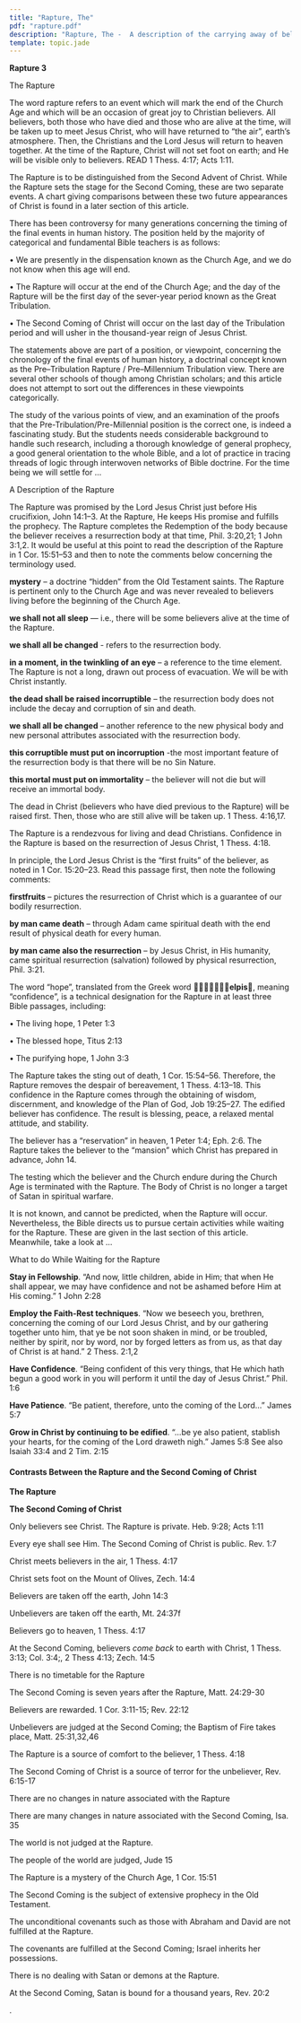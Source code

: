 ```yaml
---
title: "Rapture, The"
pdf: "rapture.pdf"
description: "Rapture, The -  A description of the carrying away of believers at the end of the Church Age; a comparison between Rapture and Second Coming events."
template: topic.jade
---
```



**Rapture 3**

The Rapture

The word rapture refers to an event which will mark the end of the
Church Age and which will be an occasion of great joy to Christian
believers. All believers, both those who have died and those who are
alive at the time, will be taken up to meet Jesus Christ, who will have
returned to “the air”, earth’s atmosphere. Then, the Christians and the
Lord Jesus will return to heaven together. At the time of the Rapture,
Christ will not set foot on earth; and He will be visible only to
believers. READ 1 Thess. 4:17; Acts 1:11.

The Rapture is to be distinguished from the Second Advent of Christ.
While the Rapture sets the stage for the Second Coming, these are two
separate events. A chart giving comparisons between these two future
appearances of Christ is found in a later section of this article.

There has been controversy for many generations concerning the timing of
the final events in human history. The position held by the majority of
categorical and fundamental Bible teachers is as follows:

• We are presently in the dispensation known as the Church Age, and we
do not know when this age will end.

• The Rapture will occur at the end of the Church Age; and the day of
the Rapture will be the first day of the sever-year period known as the
Great Tribulation.

• The Second Coming of Christ will occur on the last day of the
Tribulation period and will usher in the thousand-year reign of Jesus
Christ.

The statements above are part of a position, or viewpoint, concerning
the chronology of the final events of human history, a doctrinal concept
known as the Pre–Tribulation Rapture / Pre–Millennium Tribulation view.
There are several other schools of though among Christian scholars; and
this article does not attempt to sort out the differences in these
viewpoints categorically.

The study of the various points of view, and an examination of the
proofs that the Pre-Tribulation/Pre-Millennial position is the correct
one, is indeed a fascinating study. But the students needs considerable
background to handle such research, including a thorough knowledge of
general prophecy, a good general orientation to the whole Bible, and a
lot of practice in tracing threads of logic through interwoven networks
of Bible doctrine. For the time being we will settle for …

A Description of the Rapture

The Rapture was promised by the Lord Jesus Christ just before His
crucifixion, John 14:1–3. At the Rapture, He keeps His promise and
fulfills the prophecy. The Rapture completes the Redemption of the body
because the believer receives a resurrection body at that time, Phil.
3:20,21; 1 John 3:1,2. It would be useful at this point to read the
description of the Rapture in 1 Cor. 15:51–53 and then to note the
comments below concerning the terminology used.

**mystery** – a doctrine “hidden” from the Old Testament saints. The
Rapture is pertinent only to the Church Age and was never revealed to
believers living before the beginning of the Church Age.

**we shall not all sleep** — i.e., there will be some believers alive at
the time of the Rapture.

**we shall all be changed** - refers to the resurrection body.

**in a moment, in the twinkling of an eye** – a reference to the time
element. The Rapture is not a long, drawn out process of evacuation. We
will be with Christ instantly.

**the dead shall be raised incorruptible** – the resurrection body does
not include the decay and corruption of sin and death.

**we shall all be changed** – another reference to the new physical body
and new personal attributes associated with the resurrection body.

**this corruptible must put on incorruption** -the most important
feature of the resurrection body is that there will be no Sin Nature.

**this mortal must put on immortality** – the believer will not die but
will receive an immortal body.

The dead in Christ (believers who have died previous to the Rapture)
will be raised first. Then, those who are still alive will be taken up.
1 Thess. 4:16,17.

The Rapture is a rendezvous for living and dead Christians. Confidence
in the Rapture is based on the resurrection of Jesus Christ, 1 Thess.
4:18.

In principle, the Lord Jesus Christ is the “first fruits” of the
believer, as noted in 1 Cor. 15:20–23. Read this passage first, then
note the following comments:

**firstfruits** – pictures the resurrection of Christ which is a
guarantee of our bodily resurrection.

**by man came death** – through Adam came spiritual death with the end
result of physical death for every human.

**by man came also the resurrection** – by Jesus Christ, in His
humanity, came spiritual resurrection (salvation) followed by physical
resurrection, Phil. 3:21.

The word “hope”, translated from the Greek word **elpis**,
meaning “confidence”, is a technical designation for the Rapture in at
least three Bible passages, including:

• The living hope, 1 Peter 1:3

• The blessed hope, Titus 2:13

• The purifying hope, 1 John 3:3

The Rapture takes the sting out of death, 1 Cor. 15:54–56. Therefore,
the Rapture removes the despair of bereavement, 1 Thess. 4:13–18. This
confidence in the Rapture comes through the obtaining of wisdom,
discernment, and knowledge of the Plan of God, Job 19:25–27. The edified
believer has confidence. The result is blessing, peace, a relaxed mental
attitude, and stability.

The believer has a “reservation” in heaven, 1 Peter 1:4; Eph. 2:6. The
Rapture takes the believer to the “mansion” which Christ has prepared in
advance, John 14.

The testing which the believer and the Church endure during the Church
Age is terminated with the Rapture. The Body of Christ is no longer a
target of Satan in spiritual warfare.

It is not known, and cannot be predicted, when the Rapture will occur.
Nevertheless, the Bible directs us to pursue certain activities while
waiting for the Rapture. These are given in the last section of this
article. Meanwhile, take a look at …

What to do While Waiting for the Rapture

**Stay in Fellowship**. “And now, little children, abide in Him; that
when He shall appear, we may have confidence and not be ashamed before
Him at His coming.” 1 John 2:28

**Employ the Faith-Rest techniques**. “Now we beseech you, brethren,
concerning the coming of our Lord Jesus Christ, and by our gathering
together unto him, that ye be not soon shaken in mind, or be troubled,
neither by spirit, nor by word, nor by forged letters as from us, as
that day of Christ is at hand.” 2 Thess. 2:1,2

**Have Confidence**. “Being confident of this very things, that He which
hath begun a good work in you will perform it until the day of Jesus
Christ.” Phil. 1:6

**Have Patience**. “Be patient, therefore, unto the coming of the Lord…”
James 5:7

**Grow in Christ by continuing to be edified**. “…be ye also patient,
stablish your hearts, for the coming of the Lord draweth nigh.” James
5:8 See also Isaiah 33:4 and 2 Tim. 2:15

#### Contrasts Between the Rapture and the Second Coming of Christ

**The Rapture**

**The Second Coming of Christ**

Only believers see Christ. The Rapture is private. Heb. 9:28; Acts 1:11

Every eye shall see Him. The Second Coming of Christ is public. Rev. 1:7

Christ meets believers in the air, 1 Thess. 4:17

Christ sets foot on the Mount of Olives, Zech. 14:4

Believers are taken off the earth, John 14:3

Unbelievers are taken off the earth, Mt. 24:37f

Believers go to heaven, 1 Thess. 4:17

At the Second Coming, believers *come back* to earth with Christ, 1
Thess. 3:13; Col. 3:4;, 2 Thess 4:13; Zech. 14:5

There is no timetable for the Rapture

The Second Coming is seven years after the Rapture, Matt. 24:29-30

Believers are rewarded. 1 Cor. 3:11-15; Rev. 22:12

Unbelievers are judged at the Second Coming; the Baptism of Fire takes
place, Matt. 25:31,32,46

The Rapture is a source of comfort to the believer, 1 Thess. 4:18

The Second Coming of Christ is a source of terror for the unbeliever,
Rev. 6:15-17

There are no changes in nature associated with the Rapture

There are many changes in nature associated with the Second Coming, Isa.
35

The world is not judged at the Rapture.

The people of the world are judged, Jude 15

The Rapture is a mystery of the Church Age, 1 Cor. 15:51

The Second Coming is the subject of extensive prophecy in the Old
Testament.

The unconditional covenants such as those with Abraham and David are not
fulfilled at the Rapture.

The covenants are fulfilled at the Second Coming; Israel inherits her
possessions.

There is no dealing with Satan or demons at the Rapture.

At the Second Coming, Satan is bound for a thousand years, Rev. 20:2

.

